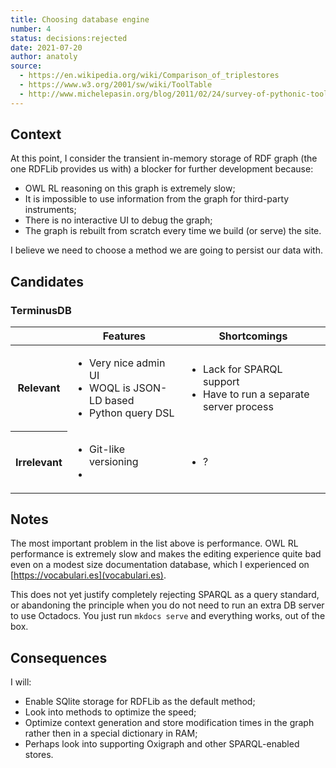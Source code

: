 ```yaml
---
title: Choosing database engine
number: 4
status: decisions:rejected
date: 2021-07-20
author: anatoly
source:
  - https://en.wikipedia.org/wiki/Comparison_of_triplestores
  - https://www.w3.org/2001/sw/wiki/ToolTable
  - http://www.michelepasin.org/blog/2011/02/24/survey-of-pythonic-tools-for-rdf-and-linked-data-programming/
---
```


## Context

At this point, I consider the transient in-memory storage of RDF graph (the one RDFLib provides us with) a blocker for further development because:

- OWL RL reasoning on this graph is extremely slow;
- It is impossible to use information from the graph for third-party instruments;
- There is no interactive UI to debug the graph;
- The graph is rebuilt from scratch every time we build (or serve) the site.

I believe we need to choose a method we are going to persist our data with.

## Candidates

### TerminusDB

<table>
  <thead>
    <tr>
      <th></th>
      <th>Features</th>
      <th>Shortcomings</th>
    <tr>
  </thead>
  <tbody>
    <tr>
      <th>Relevant</th>
      <td>
        <ul>
          <li>Very nice admin UI</li>
          <li>WOQL is JSON-LD based</li>
          <li>Python query DSL</li>
        </ul>
      </td>
      <td>
        <ul>
          <li>Lack for SPARQL support</li>
          <li>Have to run a separate server process</li>
        </ul>
      </td>
    </tr>
    <tr>
      <th>Irrelevant</th>
      <td>
        <ul>
          <li>Git-like versioning</li>
          <li></li>
        </ul>
      </td>
      <td>
        <ul>
          <li>?</li>
        </ul>
      </td>
    </tr>
  </tbody>
</table>

## Notes

The most important problem in the list above is performance. OWL RL performance is extremely slow and makes the editing experience quite bad even on a modest size documentation database, which I experienced on [https://vocabulari.es](vocabulari.es). 

This does not yet justify completely rejecting SPARQL as a query standard, or abandoning the principle when you do not need to run an extra DB server to use Octadocs. You just run `mkdocs serve` and everything works, out of the box. 

## Consequences

I will:

- Enable SQlite storage for RDFLib as the default method;
- Look into methods to optimize the speed;
- Optimize context generation and store modification times in the graph rather then in a special dictionary in RAM;
- Perhaps look into supporting Oxigraph and other SPARQL-enabled stores.
